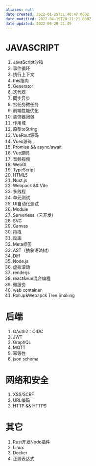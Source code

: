 ```yaml
---
aliases: null
date created: 2022-01-25T21:40:47.000Z
date modified: 2022-04-19T20:21:21.000Z
date updated: 2022-06-20 21:49
---
```


# JAVASCRIPT

1. JavaScript沙箱
2. 事件循环
3. 执行上下文
4. this指向
5. Generator
6. 迭代器
7. 同步异步
8. 宏任务微任务
9. 前端性能优化
10. 装饰器闭包
11. 作用域
12. 原型toString
13. VueRout源码
14. Vuex源码
15. Promise && async/await
16. Vue源码
17. 音频视频
18. WebGl
19. TypeScript
20. HTML5
21. Nuxt.js
22. Webpack && Vite
23. 多线程
24. 单元测试
25. UI自动化测试
26. Module
27. Serverless（云开发）
28. SVG
29. Canvas
30. 拖拽
31. 动画
32. Meta标签
33. AST（抽象语法树）
34. Diff
35. Node.js
36. 虚拟滚动
37. renderjs
38. react&vue混合编程
39. 微服务
40. web container
41. Rollup&Webapck Tree Shaking

# 后端

1. OAuth2：OIDC
2. JWT
3. GraphQL
4. MQTT
5. 幂等性
6. json schema

# 网络和安全

1. XSS/SCRF
2. URL编码
3. HTTP && HTTPS

# 其它

1. Rust开发Node插件
2. Linux
3. Docker
4. 正则表达式
